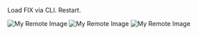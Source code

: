 Load FIX via CLI. Restart.

![My Remote Image](https://github.com/EonClaw/DIY-Flight-Controller-STM32F411CEU6/blob/main/images/load.png?raw=true?dl=0)
![My Remote Image](https://github.com/EonClaw/DIY-Flight-Controller-STM32F411CEU6/blob/main/images/select.png?raw=true?dl=0)
![My Remote Image](https://github.com/EonClaw/DIY-Flight-Controller-STM32F411CEU6/blob/main/images/execute.png?raw=true?dl=0)

